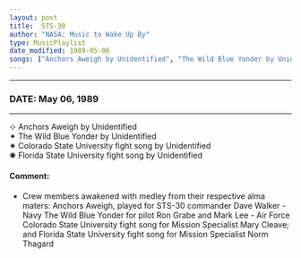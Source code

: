 ```yaml
---
layout: post
title:  STS-30
author: "NASA: Music to Wake Up By"
type: MusicPlaylist
date_modified: 1989-05-06
songs: ["Anchors Aweigh by Unidentified", "The Wild Blue Yonder by Unidentified", "Colorado State University fight song by Unidentified", "Florida State University fight song by Unidentified"]
---
```


----
### DATE: May 06, 1989
----
⊹ Anchors Aweigh by Unidentified  &nbsp;<br />
✦ The Wild Blue Yonder by Unidentified  &nbsp;<br />
✷ Colorado State University fight song by Unidentified  &nbsp;<br />
✺ Florida State University fight song by Unidentified

#### Comment:
* Crew members awakened with medley from their respective alma maters: Anchors Aweigh, played for STS-30 commander Dave Walker - Navy The Wild Blue Yonder for pilot Ron Grabe and Mark Lee - Air Force Colorado State University fight song for Mission Specialist Mary Cleave; and Florida State University fight song for Mission Specialist Norm Thagard




<br/>
<center>
	<a target="_blank"
	   href="https://twitter.com/intent/tweet?hashtags=Space,NASA,Playlist,NASAWakeupCalls,SpaceProgram&text=🚀 {{ page.author}}, '{{ page.songs.first }}' {{ page.title }}, {{ page.date | date: '%B %d, %Y' }}, {{ site.url }}{{ page.url }}&via=nasawakeupcalls"><i class="fab fa-twitter" title="Tweet this page" alt="Tweet this page" style="font-size: 1.3em;"></i></a>
	&nbsp; 	<i class="fas fa-user-astronaut" style="font-size: 1.5em;"></i> &nbsp;
    <a id="custom_amazon_link"
       type="amzn" search="#"
       category="popular music">
    <i class="fab fa-amazon" style="font-size: 1.3em;"></i></a>
</center>

<!-- Randomly resolve an individual entry from a song array -->
<script src="/assets/javascript/seedrandom.min.js"></script>
<script>
  var wake_me_up = ["Anchors Aweigh by Unidentified", "The Wild Blue Yonder by Unidentified", "Colorado State University fight song by Unidentified", "Florida State University fight song by Unidentified"];
  var prng = new Math.seedrandom();
  function randomSong() {
    song = wake_me_up[Math.floor(Math.random() * wake_me_up.length)];
    var amazon_link = document.getElementById("custom_amazon_link");
    amazon_link.setAttribute("search", song);
  }
  window.onload = randomSong();
</script>
